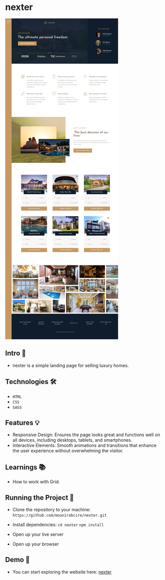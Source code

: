 # nexter

<div>
    <img src='./img/app-preview.png' alt="app preview">
</div>

## Intro 🚀

- nexter is a simple landing page for selling luxury homes.

## Technologies 🛠️

-   `HTML`
-   `CSS`
-   `SASS`

## Features 💡

-   Responsive Design: Ensures the page looks great and functions well on all devices, including desktops, tablets, and smartphones.
-   Interactive Elements: Smooth animations and transitions that enhance the user experience without overwhelming the visitor.

## Learnings 📚

-   How to work with Grid.

## Running the Project 🚦

-   Clone the repository to your machine: `https://github.com/mounirabcire/nexter.git`

-   Install dependencies: `cd nexter` `npm install`

-   Open up your live server

-   Open up your browser

## Demo 📸

-   You can start exploring the website here: [nexter](https://next-er.vercel.app/ "nexter")

